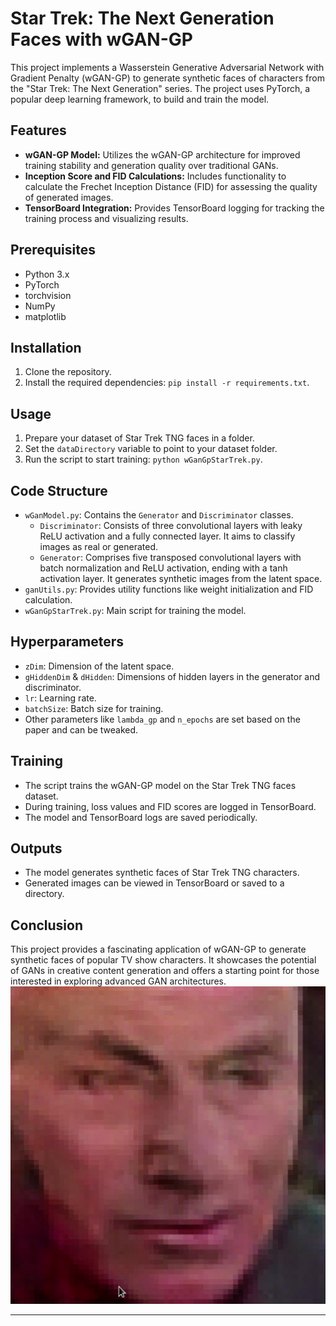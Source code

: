 # Star Trek: The Next Generation Faces with wGAN-GP

This project implements a Wasserstein Generative Adversarial Network with Gradient Penalty (wGAN-GP) to generate synthetic faces of characters from the "Star Trek: The Next Generation" series. The project uses PyTorch, a popular deep learning framework, to build and train the model.

## Features

- **wGAN-GP Model:** Utilizes the wGAN-GP architecture for improved training stability and generation quality over traditional GANs.
- **Inception Score and FID Calculations:** Includes functionality to calculate the Frechet Inception Distance (FID) for assessing the quality of generated images.
- **TensorBoard Integration:** Provides TensorBoard logging for tracking the training process and visualizing results.

## Prerequisites

- Python 3.x
- PyTorch
- torchvision
- NumPy
- matplotlib

## Installation

1. Clone the repository.
2. Install the required dependencies: `pip install -r requirements.txt`.

## Usage

1. Prepare your dataset of Star Trek TNG faces in a folder.
2. Set the `dataDirectory` variable to point to your dataset folder.
3. Run the script to start training: `python wGanGpStarTrek.py`.

## Code Structure

- `wGanModel.py`: Contains the `Generator` and `Discriminator` classes.
    - `Discriminator`: Consists of three convolutional layers with leaky ReLU activation and a fully connected layer. It aims to classify images as real or generated.
    - `Generator`: Comprises five transposed convolutional layers with batch normalization and ReLU activation, ending with a tanh activation layer. It generates synthetic images from the latent space.
- `ganUtils.py`: Provides utility functions like weight initialization and FID calculation.
- `wGanGpStarTrek.py`: Main script for training the model.

## Hyperparameters

- `zDim`: Dimension of the latent space.
- `gHiddenDim` & `dHidden`: Dimensions of hidden layers in the generator and discriminator.
- `lr`: Learning rate.
- `batchSize`: Batch size for training.
- Other parameters like `lambda_gp` and `n_epochs` are set based on the paper and can be tweaked.

## Training

- The script trains the wGAN-GP model on the Star Trek TNG faces dataset.
- During training, loss values and FID scores are logged in TensorBoard.
- The model and TensorBoard logs are saved periodically.

## Outputs

- The model generates synthetic faces of Star Trek TNG characters.
- Generated images can be viewed in TensorBoard or saved to a directory.

## Conclusion

This project provides a fascinating application of wGAN-GP to generate synthetic faces of popular TV show characters. It showcases the potential of GANs in creative content generation and offers a starting point for those interested in exploring advanced GAN architectures.
![Star Trek TNG Faces GAN Demo](https://github.com/ambrosemcduffy/starTrekGansApp/blob/main/gansApp.gif?raw=true)

---
